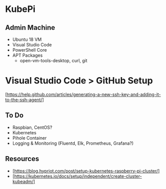 # KubePi

## Admin Machine
* Ubuntu 18 VM
* Visual Studio Code
* PowerShell Core
* APT Packages
  * open-vm-tools-desktop, curl, git

# Visual Studio Code > GitHub Setup
[https://help.github.com/articles/generating-a-new-ssh-key-and-adding-it-to-the-ssh-agent/]

## To Do
* Raspbian, CentOS?
* Kubernetes
* Pihole Container
* Logging & Monitoring (Fluentd, Elk, Prometheus, Grafana?)


## Resources
* [https://blog.hypriot.com/post/setup-kubernetes-raspberry-pi-cluster/]
* [https://kubernetes.io/docs/setup/independent/create-cluster-kubeadm/]
